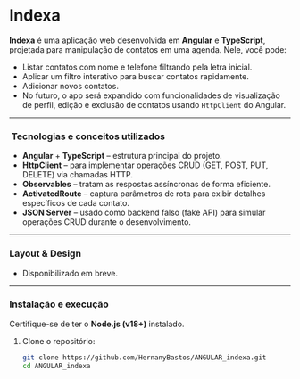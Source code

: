 # Indexa

**Indexa** é uma aplicação web desenvolvida em **Angular** e **TypeScript**, projetada para manipulação de contatos em uma agenda. Nele, você pode:

- Listar contatos com nome e telefone filtrando pela letra inicial.
- Aplicar um filtro interativo para buscar contatos rapidamente.
- Adicionar novos contatos.
- No futuro, o app será expandido com funcionalidades de visualização de perfil, edição e exclusão de contatos usando `HttpClient` do Angular.

---

### ​ Tecnologias e conceitos utilizados

- **Angular** + **TypeScript** – estrutura principal do projeto.
- **HttpClient** – para implementar operações CRUD (GET, POST, PUT, DELETE) via chamadas HTTP.
- **Observables** – tratam as respostas assíncronas de forma eficiente.
- **ActivatedRoute** – captura parâmetros de rota para exibir detalhes específicos de cada contato.
- **JSON Server** – usado como backend falso (fake API) para simular operações CRUD durante o desenvolvimento.

---

###  Layout & Design

- Disponibilizado em breve.

---

###  Instalação e execução

Certifique-se de ter o **Node.js (v18+)** instalado.

1. Clone o repositório:
   ```bash
   git clone https://github.com/HernanyBastos/ANGULAR_indexa.git
   cd ANGULAR_indexa
